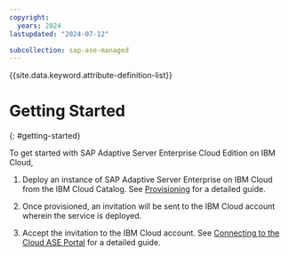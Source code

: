 ```yaml
---
copyright:
  years: 2024
lastupdated: "2024-07-12"

subcollection: sap-ase-managed
---
```


{{site.data.keyword.attribute-definition-list}}

# Getting Started
{: #getting-started}

To get started with SAP Adaptive Server Enterprise Cloud Edition on IBM Cloud,

1. Deploy an instance of SAP Adaptive Server Enterprise on IBM Cloud from the IBM Cloud Catalog. See [Provisioning](https://test.cloud.ibm.com/docs/sap-ase-managed?topic=sap-ase-managed-provisioning) for a detailed guide.

2. Once provisioned, an invitation will be sent to the IBM Cloud account wherein the service is deployed. 

3. Accept the invitation to the IBM Cloud account. See [Connecting to the Cloud ASE Portal](https://test.cloud.ibm.com/docs/sap-ase-managed?topic=sap-ase-managed-connect) for a detailed guide.
